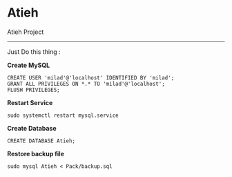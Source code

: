 # Atieh

Atieh Project

---

Just Do this thing :

**Create MySQL**
```mysql
CREATE USER 'milad'@'localhost' IDENTIFIED BY 'milad';
GRANT ALL PRIVILEGES ON *.* TO 'milad'@'localhost';
FLUSH PRIVILEGES;
```

**Restart Service**
```
sudo systemctl restart mysql.service
```

**Create Database**
```mysql
CREATE DATABASE Atieh;
```

**Restore backup file**
```
sudo mysql Atieh < Pack/backup.sql
```
